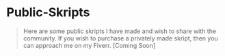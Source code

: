 # Public-Skripts

> Here are some public skripts I have made and wish to share with the community.
> If you wish to purchase a privately made skript, then you can approach me on my Fiverr. [Coming Soon]
